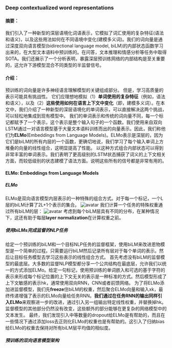 ### Deep contextualized word representations
#### 摘要：
我们引入了一种新型的深层语境化词语表示，它模拟了词汇使用的复杂特征(语法和语义)，以及这些用法如何在不同语境中变化(建模多义词)。我们的词向量是通过深度双向语言模型(bidirectional language model, biLM)的内部状态函数学习出来的，在大型文本语料中预训练的。在问答，文本推理和情感分析等任务中取得SOTA。我们还展示了一个分析表明，暴露深层预训练网络的内部结构是至关重要的，这允许下游模型混合不同类型的半监督信号。
#### 介绍：
预训练的词向量是许多神经语言理解模型的关键组成部分。 但是，学习高质量的表示可能具有挑战性。 它们应理想地模拟（1）**单词使用的复杂特征**（例如，语法和语义），以及（2）**这些使用如何在语言上下文中变化**（即，建模多义词）。在本文中，我们介绍了一种新型的深层语境化的单词表示，可以直接解决这两个挑战，可以轻松地集成到现有模型中。
我们的单词表示和传统的词向量不同，每一个标记都赋予了一个表示，这个表示是整个输入句子的一个函数。我们使用来自双向LSTM通过一对语言模型基于大量文本语料训练而出的向量表示。因此，我们称他们为**ELMo**(Embeddings from Language Models)。ELMo表示是深层的，因为它们是biLM的所有内层的一个函数，更确切地说，我们学习了每个输入单词上方堆叠的向量的线性组合，这明显提高了性能。
以这种方式组合内部状态可以得到非常丰富的单词表示。我们表明了更高级别的LSTM状态捕获了词义的上下文相关方面，而较低级别的状态建模了语法方面。说明这些所有的信号都是非常有用的。

#### ELMo: Embeddings from Language Models

##### ELMo
ELMo是双向语言模型内层表示的一种特殊的组合方式。对于每一个标记，一个L层的biLM计算了2L+1个表示的集合。
![avatar]()
我们计算一个任务的特殊权重通过所有biLM的层：
![avatar]()
考虑到每个biLM层具有不同的分布，在某种情况下，这还有助于每层**layer normalization**在计算权重之前。

##### 使用biLMs完成监督的NLP任务
给定一个预训练的biLM和一个目标NLP任务的监督框架，使用biLM来改进恩物模型是一个简单的过程。只需要运行biLM然后记录所有层对于每个单词的表示。然后让目标任务模型去学习这些表示的线性组合方式。
首先考虑没有biLM的监督模型的最底层。大多数的监督NLP模型都分享一个公共结构在最底层，允许我们以统一的方式添加ELMo。给定一句标记，使用预训练的单词嵌入和可选的基于字符的表示来形成每个标记位置的上下文无关的表示是一种标准的方式。然后模型形成了上下文敏感的表示hk，通常使用双向RNN，CNN或者前馈网络。
为了将ELMo添加进监督模型，我们先**freeze**住biLM的权重，然后聚合ELMo向量和输入xk，最终传递增强了表示的ELMo向量给任务RNN。**我们通过在任务RNN的输出同样引入ELMo**来观察进一步的改进，通过引入另一组输出特定线性权重，并替换掉hk。监督模型的其他部分仍然没有改变，这些额外的部分能够在更复杂的网络模型中的文本发生。
最终，我们发现引入中等数量的dropout给ELMo是有帮助的，而且在一些情况下通过添加loss去正则化ELMo的权重也是有帮助的。这引入了归纳bias给ELMo的权重去保持对所有biLM层平均值的相似度。
##### 预训练的双向语言模型架构
